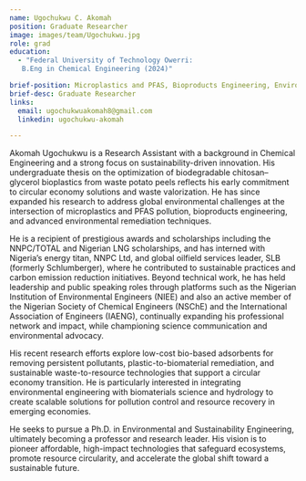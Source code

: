 ```yaml
---
name: Ugochukwu C. Akomah
position: Graduate Researcher
image: images/team/Ugochukwu.jpg
role: grad
education: 
  - "Federal University of Technology Owerri: 
   B.Eng in Chemical Engineering (2024)"

brief-position: Microplastics and PFAS, Bioproducts Engineering, Environmental Remediation, Waste Management, and Circular Economy
brief-desc: Graduate Researcher
links:
  email: ugochukwuakomah8@gmail.com
  linkedin: ugochukwu-akomah

---
```

Akomah Ugochukwu is a Research Assistant with a background in Chemical Engineering and a strong focus on sustainability-driven innovation. His undergraduate thesis on the optimization of biodegradable chitosan–glycerol bioplastics from waste potato peels reflects his early commitment to circular economy solutions and waste valorization. He has since expanded his research to address global environmental challenges at the intersection of microplastics and PFAS pollution, bioproducts engineering, and advanced environmental remediation techniques.

He is a recipient of prestigious awards and scholarships including the NNPC/TOTAL and Nigerian LNG scholarships, and has interned with Nigeria’s energy titan, NNPC Ltd, and global oilfield services leader, SLB (formerly Schlumberger), where he contributed to sustainable practices and carbon emission reduction initiatives. Beyond technical work, he has held leadership and public speaking roles through platforms such as the Nigerian Institution of Environmental Engineers (NIEE) and also an active member of the Nigerian Society of Chemical Engineers (NSChE) and the International Association of Engineers (IAENG), continually expanding his professional network and impact, while championing science communication and environmental advocacy.

His recent research efforts explore low-cost bio-based adsorbents for removing persistent pollutants, plastic-to-biomaterial remediation, and sustainable waste-to-resource technologies that support a circular economy transition. He is particularly interested in integrating environmental engineering with biomaterials science and hydrology to create scalable solutions for pollution control and resource recovery in emerging economies.

He seeks to pursue a Ph.D. in Environmental and Sustainability Engineering, ultimately becoming a professor and research leader. His vision is to pioneer affordable, high-impact technologies that safeguard ecosystems, promote resource circularity, and accelerate the global shift toward a sustainable future.
